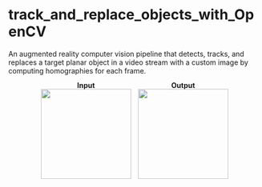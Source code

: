 # track_and_replace_objects_with_OpenCV
An augmented reality computer vision pipeline that detects, tracks, and replaces a target planar object in a video stream with a custom image by computing homographies for each frame.

<p align="center" style="margin:0; padding:0; white-space: nowrap;">

  <span style="display:inline-block; text-align:center; margin-right:5px; line-height:1;">
    <strong>Input</strong><br>
    <img src="./data/gifs/input_video.gif" width="180" style="vertical-align: top;">
  </span>

  <span style="display:inline-block; text-align:center; margin-left:5px; line-height:1;">
    <strong>Output</strong><br>
    <img src="./data/gifs/output_video.gif" width="180" style="vertical-align: top;">
  </span>

</p>






